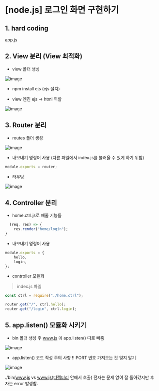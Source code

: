 # [node.js] 로그인 화면 구현하기

## 1. hard coding
app.js
## 2. View 분리 (View 최적화)

* view 폴더 생성

![image](https://github.com/jeongyeonhwang/node.js/assets/90510701/ece4279f-091e-460c-891a-a22f4f9e8ebf)

* npm install ejs (ejs 설치)

* view 엔진 ejs -> html 역할

![image](https://github.com/jeongyeonhwang/node.js/assets/90510701/3364bcad-a554-4392-85c1-e90f386b2fb4)


## 3. Router 분리

* routes 폴더 생성

![image](https://github.com/jeongyeonhwang/node.js/assets/90510701/d20d859c-b24a-4389-ab78-b0b3ec706fc6)

* 내보내기 명령어 사용 (다른 파일에서 index.js를 불러올 수 있게 하기 위함)

```javascript
module.exports = router;
```

* 라우팅

![image](https://github.com/jeongyeonhwang/node.js/assets/90510701/67504d64-1896-471b-9b6c-974c37e8e335)

## 4. Controller 분리

* home.ctrl.js로 빼줄 기능들
  
```javascript
  (req, res) => {
    res.render("home/login");
}
```

* 내보내기 명령어 사용
  
```javascript
module.exports = {
    hello,
    login,
};
```

* controller 모듈화

> index.js 파일
  
```javascript
const ctrl = require("./home.ctrl");

router.get("/", ctrl.hello);
router.get("/login", ctrl.login);
```

## 5. app.listen() 모듈화 시키기

* bin 폴더 생성 후 www.js 에 app.listen() 따로 빼줌

 ![image](https://github.com/jeongyeonhwang/node.js/assets/90510701/4f1ae072-8b2f-43b8-ba14-3d8fb2ad8533)

* app.listen() 코드 작성 주의 사항 !! PORT 번호 가져오는 것 잊지 말기

![image](https://github.com/jeongyeonhwang/node.js/assets/90510701/7b2af180-2c11-49c9-a2b6-92e804262d25)

./bin/www.js vs www.js(디렉터리 안에서 호출)
전자는 문제 없이 잘 돌아갔지만 후자는 error 발생함.

